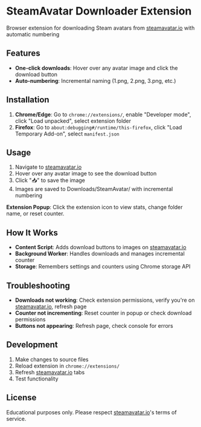 # SteamAvatar Downloader Extension

Browser extension for downloading Steam avatars from [steamavatar.io](https://steamavatar.io/) with automatic numbering

## Features

-   **One-click downloads**: Hover over any avatar image and click the download button
-   **Auto-numbering**: Incremental naming (1.png, 2.png, 3.png, etc.)

## Installation

1. **Chrome/Edge**: Go to `chrome://extensions/`, enable "Developer mode", click "Load unpacked", select extension folder
2. **Firefox**: Go to `about:debugging#/runtime/this-firefox`, click "Load Temporary Add-on", select `manifest.json`

## Usage

1. Navigate to [steamavatar.io](https://steamavatar.io/)
2. Hover over any avatar image to see the download button
3. Click "📥" to save the image
4. Images are saved to Downloads/SteamAvatar/ with incremental numbering

**Extension Popup**: Click the extension icon to view stats, change folder name, or reset counter.

## How It Works

-   **Content Script**: Adds download buttons to images on [steamavatar.io](https://steamavatar.io/)
-   **Background Worker**: Handles downloads and manages incremental counter
-   **Storage**: Remembers settings and counters using Chrome storage API

## Troubleshooting

-   **Downloads not working**: Check extension permissions, verify you're on [steamavatar.io](https://steamavatar.io/), refresh page
-   **Counter not incrementing**: Reset counter in popup or check download permissions
-   **Buttons not appearing**: Refresh page, check console for errors

## Development

1. Make changes to source files
2. Reload extension in `chrome://extensions/`
3. Refresh [steamavatar.io](https://steamavatar.io/) tabs
4. Test functionality

## License

Educational purposes only. Please respect [steamavatar.io](https://steamavatar.io/)'s terms of service.
